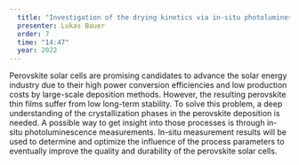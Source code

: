 ```yaml
---
  title: "Investigation of the drying kinetics via in-situ photoluminescence measurements for printed perovskite solar cells"
  presenter: Lukas Bauer
  order: 7
  time: "14:47"
  year: 2022
---
```

Perovskite solar cells are promising candidates to advance the solar energy industry due to their high power conversion efficiencies and low production costs by large-scale deposition methods. However, the resulting perovskite thin films suffer from low long-term stability. To solve this problem, a deep understanding of the crystallization phases in the perovskite deposition is needed. A possible way to get insight into those processes is through in-situ photoluminescence measurements. In-situ measurement results will be used to determine and optimize the influence of the process parameters to eventually improve the quality and durability of the perovskite solar cells.